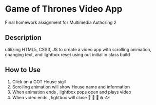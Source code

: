 # Game of Thrones Video App
Final homework assignment for Multimedia Authoring 2 

## Description
utilizing HTML5, CSS3, JS to create a video app with scrolling animation, changing text, and lightbox reset using out initial in class build

## How to Use

1. Click on a GOT House sigil
2. Scrolling animation will show House name and information
3. When animation ends , lightbox pops open and plays video
4. When video ends , lightbox will close
🌻 🐺 🐉 ❄️ 🐟 
